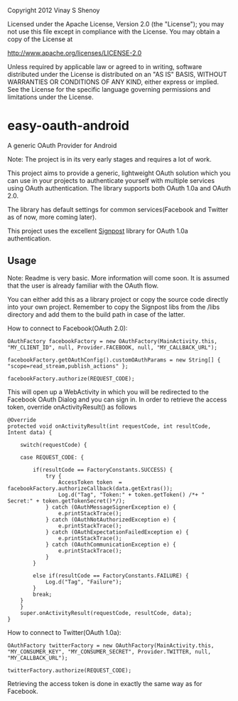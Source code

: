 Copyright 2012 Vinay S Shenoy

Licensed under the Apache License, Version 2.0 (the "License");
you may not use this file except in compliance with the License.
You may obtain a copy of the License at

http://www.apache.org/licenses/LICENSE-2.0

Unless required by applicable law or agreed to in writing, software
distributed under the License is distributed on an "AS IS" BASIS,
WITHOUT WARRANTIES OR CONDITIONS OF ANY KIND, either express or implied.
See the License for the specific language governing permissions and
limitations under the License.

easy-oauth-android
==================

A generic OAuth Provider for Android

Note: The project is in its very early stages and requires a lot of work.

This project aims to provide a generic, lightweight OAuth solution which you can use in your projects to authenticate yourself with multiple services using OAuth authentication. The library supports both OAuth 1.0a and OAuth 2.0.

The library has default settings for common services(Facebook and Twitter as of now, more coming later).

This project uses the excellent [Signpost](http://code.google.com/p/oauth-signpost/, "Signpost") library for OAuth 1.0a authentication.


Usage
-----

Note: Readme is very basic. More information will come soon. It is assumed that the user is already familiar with the OAuth flow.

You can either add this as a library project or copy the source code directly into your own project. Remember to copy the Signpost libs from the /libs directory and add them to the build path in case of the latter.

How to connect to Facebook(OAuth 2.0):

    OAuthFactory facebookFactory = new OAuthFactory(MainActivity.this, "MY_CLIENT_ID", null, Provider.FACEBOOK, null, "MY_CALLBACK_URL");

    facebookFactory.getOAuthConfig().customOAuthParams = new String[] { "scope=read_stream,publish_actions" };

    facebookFactory.authorize(REQUEST_CODE);

This will open up a WebActivity in which you will be redirected to the Facebook OAuth Dialog and you can sign in. In order to retrieve the access token, override onActivityResult() as follows

    @Override
    protected void onActivityResult(int requestCode, int resultCode, Intent data) {
		
		switch(requestCode) {
		
		case REQUEST_CODE: {
			
			if(resultCode == FactoryConstants.SUCCESS) {
				try {
					AccessToken token  = facebookFactory.authorizeCallback(data.getExtras());
					Log.d("Tag", "Token:" + token.getToken() /*+ " Secret:" + token.getTokenSecret()*/);
				} catch (OAuthMessageSignerException e) {
					e.printStackTrace();
				} catch (OAuthNotAuthorizedException e) {
					e.printStackTrace();
				} catch (OAuthExpectationFailedException e) {
					e.printStackTrace();
				} catch (OAuthCommunicationException e) {
					e.printStackTrace();
				}
			}
			
			else if(resultCode == FactoryConstants.FAILURE) {
				Log.d("Tag", "Failure");
			}
			break;
		}
		}
		super.onActivityResult(requestCode, resultCode, data);
	}

How to connect to Twitter(OAuth 1.0a):

    OAuthFactory twitterFactory = new OAuthFactory(MainActivity.this, "MY_CONSUMER_KEY", "MY_CONSUMER_SECRET", Provider.TWITTER, null, "MY_CALLBACK_URL");

    twitterFactory.authorize(REQUEST_CODE);

Retrieving the access token is done in exactly the same way as for Facebook.
